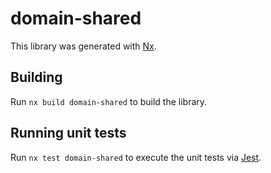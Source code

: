 # domain-shared

This library was generated with [Nx](https://nx.dev).

## Building

Run `nx build domain-shared` to build the library.

## Running unit tests

Run `nx test domain-shared` to execute the unit tests via [Jest](https://jestjs.io).
